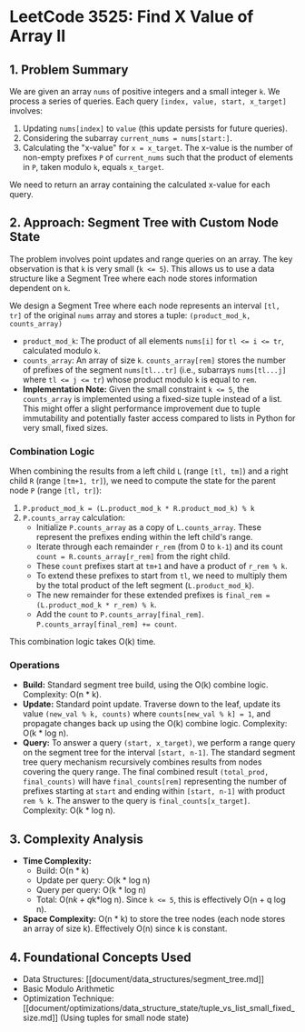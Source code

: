 # LeetCode 3525: Find X Value of Array II

## 1. Problem Summary

We are given an array `nums` of positive integers and a small integer `k`. We process a series of queries. Each query `[index, value, start, x_target]` involves:
1.  Updating `nums[index]` to `value` (this update persists for future queries).
2.  Considering the subarray `current_nums = nums[start:]`.
3.  Calculating the "x-value" for `x = x_target`. The x-value is the number of non-empty prefixes `P` of `current_nums` such that the product of elements in `P`, taken modulo `k`, equals `x_target`.

We need to return an array containing the calculated x-value for each query.

## 2. Approach: Segment Tree with Custom Node State

The problem involves point updates and range queries on an array. The key observation is that `k` is very small (`k <= 5`). This allows us to use a data structure like a Segment Tree where each node stores information dependent on `k`.

We design a Segment Tree where each node represents an interval `[tl, tr]` of the original `nums` array and stores a tuple:
`(product_mod_k, counts_array)`

*   `product_mod_k`: The product of all elements `nums[i]` for `tl <= i <= tr`, calculated modulo `k`.
*   `counts_array`: An array of size `k`. `counts_array[rem]` stores the number of prefixes of the segment `nums[tl...tr]` (i.e., subarrays `nums[tl...j]` where `tl <= j <= tr`) whose product modulo `k` is equal to `rem`.
*   **Implementation Note:** Given the small constraint `k <= 5`, the `counts_array` is implemented using a fixed-size tuple instead of a list. This might offer a slight performance improvement due to tuple immutability and potentially faster access compared to lists in Python for very small, fixed sizes.

### Combination Logic

When combining the results from a left child `L` (range `[tl, tm]`) and a right child `R` (range `[tm+1, tr]`), we need to compute the state for the parent node `P` (range `[tl, tr]`):

1.  `P.product_mod_k = (L.product_mod_k * R.product_mod_k) % k`
2.  `P.counts_array` calculation:
    *   Initialize `P.counts_array` as a copy of `L.counts_array`. These represent the prefixes ending within the left child's range.
    *   Iterate through each remainder `r_rem` (from 0 to `k-1`) and its count `count = R.counts_array[r_rem]` from the right child.
    *   These `count` prefixes start at `tm+1` and have a product of `r_rem % k`.
    *   To extend these prefixes to start from `tl`, we need to multiply them by the total product of the left segment (`L.product_mod_k`).
    *   The new remainder for these extended prefixes is `final_rem = (L.product_mod_k * r_rem) % k`.
    *   Add the `count` to `P.counts_array[final_rem]`. `P.counts_array[final_rem] += count`.

This combination logic takes O(k) time.

### Operations

*   **Build:** Standard segment tree build, using the O(k) combine logic. Complexity: O(n * k).
*   **Update:** Standard point update. Traverse down to the leaf, update its value `(new_val % k, counts)` where `counts[new_val % k] = 1`, and propagate changes back up using the O(k) combine logic. Complexity: O(k * log n).
*   **Query:** To answer a query `(start, x_target)`, we perform a range query on the segment tree for the interval `[start, n-1]`. The standard segment tree query mechanism recursively combines results from nodes covering the query range. The final combined result `(total_prod, final_counts)` will have `final_counts[rem]` representing the number of prefixes starting at `start` and ending within `[start, n-1]` with product `rem % k`. The answer to the query is `final_counts[x_target]`. Complexity: O(k * log n).

## 3. Complexity Analysis

*   **Time Complexity:**
    *   Build: O(n * k)
    *   Update per query: O(k * log n)
    *   Query per query: O(k * log n)
    *   Total: O(n*k + q*k*log n). Since `k <= 5`, this is effectively O(n + q log n).
*   **Space Complexity:** O(n * k) to store the tree nodes (each node stores an array of size k). Effectively O(n) since k is constant.

## 4. Foundational Concepts Used

*   Data Structures: [[document/data_structures/segment_tree.md]]
*   Basic Modulo Arithmetic
*   Optimization Technique: [[document/optimizations/data_structure_state/tuple_vs_list_small_fixed_size.md]] (Using tuples for small node state) 
